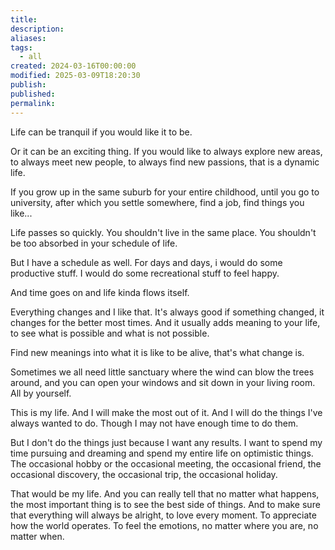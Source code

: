 ```yaml
---
title: 
description: 
aliases: 
tags:
  - all
created: 2024-03-16T00:00:00
modified: 2025-03-09T18:20:30
publish: 
published: 
permalink: 
---
```


Life can be tranquil if you would like it to be.

Or it can be an exciting thing. If you would like to always explore new areas, to always meet new people, to always find new passions, that is a dynamic life.

If you grow up in the same suburb for your entire childhood, until you go to university, after which you settle somewhere, find a job, find things you like...

Life passes so quickly. You shouldn't live in the same place. You shouldn't be too absorbed in your schedule of life.

But I have a schedule as well. For days and days, i would do some productive stuff. I would do some recreational stuff to feel happy.

And time goes on and life kinda flows itself.

Everything changes and I like that. It's always good if something changed, it changes for the better most times. And it usually adds meaning to your life, to see what is possible and what is not possible.

Find new meanings into what it is like to be alive, that's what change is.

Sometimes we all need little sanctuary where the wind can blow the trees around, and you can open your windows and sit down in your living room. All by yourself.

This is my life.
And I will make the most out of it.
And I will do the things I've always wanted to do.
Though I may not have enough time to do them.

But I don't do the things just because I want any results.
I want to spend my time pursuing and dreaming and spend my entire life on optimistic things.
The occasional hobby or the occasional meeting, the occasional friend, the occasional discovery, the occasional trip, the occasional holiday.

That would be my life. And you can really tell that no matter what happens, the most important thing is to see the best side of things. And to make sure that everything will always be alright, to love every moment. To appreciate how the world operates. To feel the emotions, no matter where you are, no matter when.
